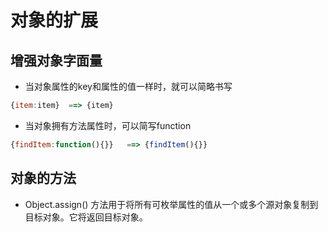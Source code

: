<!--
 * @Author: x09898 coder_xujie@163.com
 * @Date: 2022-05-09 20:54:21
 * @LastEditors: x09898 coder_xujie@163.com
 * @FilePath: \HTML-CSS-Javascript-\JAVAScript+ES6\ES6\对象的扩展.md
 * @Description: 
-->
# 对象的扩展

## 增强对象字面量

* 当对象属性的key和属性的值一样时，就可以简略书写
  
```javascript
{item:item}  ==> {item}
```

* 当对象拥有方法属性时，可以简写function

```javascript
{findItem:function(){}}   ==> {findItem(){}}
```

## 对象的方法

* Object.assign() 方法用于将所有可枚举属性的值从一个或多个源对象复制到目标对象。它将返回目标对象。
